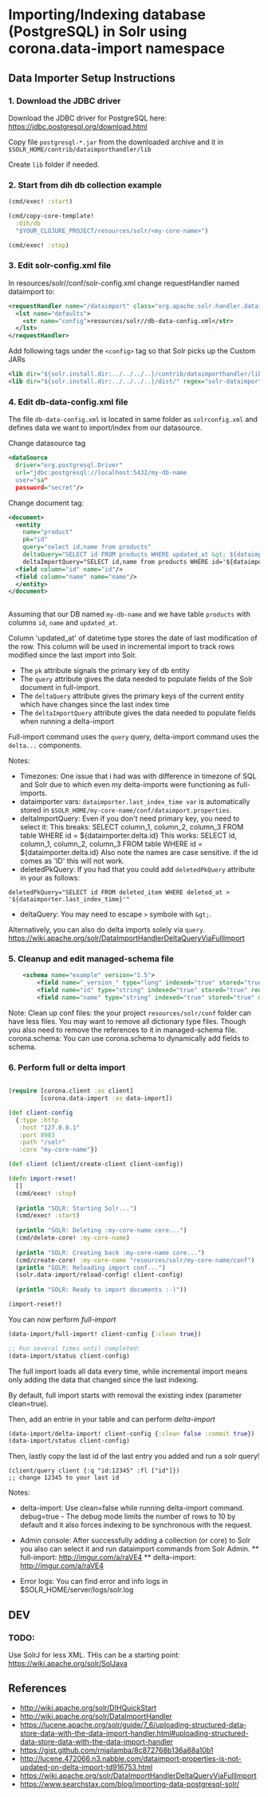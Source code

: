 # Importing/Indexing database (PostgreSQL) in Solr using corona.data-import namespace


## Data Importer Setup Instructions

### 1. Download the JDBC driver 
Download the JDBC driver for PostgreSQL here:
https://jdbc.postgresql.org/download.html

Copy file `postgresql-*.jar` from the downloaded archive and it in `$SOLR_HOME/contrib/dataimporthandler/lib`

Create `lib` folder if needed.

### 2. Start from dih db collection example

```clojure
(cmd/exec! :start) 

(cmd/copy-core-template!
  :dih/db
  "$YOUR_CLOJURE_PROJECT/resources/solr/<my-core-name>")

(cmd/exec! :stop)
```
### 3. Edit solr-config.xml file

In resources/solr/<my-core-name>/conf/solr-config.xml change requestHandler named dataimport to:
```xml
<requestHandler name="/dataimport" class="org.apache.solr.handler.dataimport.DataImportHandler">
  <lst name="defaults">
    <str name="config">resources/solr//db-data-config.xml</str>
  </lst>
</requestHandler>
``` 
Add following tags under the `<config>` tag so that Solr picks up the Custom JARs
```xml
<lib dir="${solr.install.dir:../../../..}/contrib/dataimporthandler/lib" regex=".*\.jar" />
<lib dir="${solr.install.dir:../../../..}/dist/" regex="solr-dataimporthandler-.*\.jar" />
```

### 4. Edit db-data-config.xml file

The file `db-data-config.xml` is located in same folder as `solrconfig.xml` and defines data we want to import/index from our datasource.

Change datasource tag
```xml
<dataSource 
  driver="org.postgresql.Driver" 
  url="jdbc:postgresql://localhost:5432/my-db-name
  user="sa" 
  password="secret"/> 

```
Change document tag:
```xml
<document>
  <entity 
    name="product"
    pk="id"
    query="select id,name from products"
    deltaQuery="SELECT id FROM products WHERE updated_at &gt; ${dataimporter.last_index_time}'::timestamp at time zone 'utc'">
    deltaImportQuery="SELECT id,name from products WHERE id='${dataimporter.delta.id}'"
  <field column="id" name="id"/>
  <field column="name" name="name"/>       
  </entity>
</document>
    
```
Assuming that our DB named `my-db-name` and we have table `products` with columns `id`, `name` and `updated_at`.

Column 'updated_at' of datetime type stores the date of last modification of the row.
This column will be used in incremental import to track rows modified since the last import into Solr.

* The `pk` attribute signals the primary key of db entity
* The `query` attribute gives the data needed to populate fields of the Solr document in full-import.
*	The `deltaQuery` attribute gives the primary keys of the current entity which have changes since the last index time
* The `deltaImportQuery` attribute gives the data needed to populate fields when running a delta-import

Full-import command uses the `query` query, delta-import command uses the `delta...` components.

Notes:
* Timezones: One issue that i had was with difference in timezone of SQL and Solr due to which even my delta-imports were functioning as full-imports.
* dataimporter vars: `dataimporter.last_index_time var` is automatically stored in `$SOLR_HOME/my-core-name/conf/dataimport.properties`. 	
* deltaImportQuery: Even if you don't need primary key, you need to select it:
This breaks: SELECT column_1, column_2, column_3 FROM table WHERE id = ${dataimporter.delta.id} 
This works: SELECT id, column_1, column_2, column_3 FROM table WHERE id = ${dataimporter.delta.id} 
Also note the names are case sensitive. if the id comes as 'ID' this will not work.
* deletedPkQuery: If you had that you could add `deletedPkQuery` attribute in your <entity> as follows:
```
deletedPkQuery="SELECT id FROM deleted_item WHERE deleted_at > '${dataimporter.last_index_time}'"
```
* deltaQuery: You may need to escape `>` symbole with `&gt;`.

Alternatively, you can also do delta imports solely via `query`. 
https://wiki.apache.org/solr/DataImportHandlerDeltaQueryViaFullImport

### 5. Cleanup and edit managed-schema file

```xml
    <schema name="example" version="1.5">
        <field name="_version_" type="long" indexed="true" stored="true"/>
        <field name="id" type="string" indexed="true" stored="true" required="true" multiValued="false" /> 
        <field name="name" type="string" indexed="true" stored="true" multiValued="false" />
```

Note: 
Clean up conf files: the your project `resources/solr/conf` folder can have less files. You may want to remove all dictionary type files. Though you also need to remove the references to it in managed-schema file.
corona.schema: You can use corona.schema to dynamically add fields to schema.
  
### 6. Perform full or delta import 

```clojure

(require [corona.client :as client]
         [corona.data-import :as data-import])

(def client-config
  {:type :http
   :host "127.0.0.1"
   :port 8983
   :path "/solr"
   :core "my-core-name"})

(def client (client/create-client client-config))

(defn import-reset!
  []
  (cmd/exec! :stop)
  
  (println "SOLR: Starting Solr...")
  (cmd/exec! :start)
  
  (println "SOLR: Deleting :my-core-name core...")
  (cmd/delete-core! :my-core-name)
  
  (println "SOLR: Creating back :my-core-name core...")
  (cmd/create-core! :my-core-name "resources/solr/my-core-name/conf")
  (println "SOLR: Reloading import conf...")
  (solr.data-import/reload-config! client-config)
  
  (println "SOLR: Ready to import documents :-)"))

(import-reset!)

```
You can now perform *full-import*

```clojure
(data-import/full-import! client-config {:clean true})

;; Run several times until completed:
(data-import/status client-config)

```

The full import loads all data every time, while incremental import means only adding the data that changed since the last indexing. 

By default, full import starts with removal the existing index (parameter clean=true).

Then, add an entrie in your table and can perform *delta-import*

```clojure
(data-import/delta-import! client-config {:clean false :commit true})
(data-import/status client-config)

```
Then, lastly copy the last id of the last entry you added and run a solr query!
```
(client/query client {:q "id:12345" :fl ["id"]}) 
;; change 12345 to your last id
```

Notes:
* delta-import: Use clean=false while running delta-import command.
debug=true - The debug mode limits the number of rows to 10 by default and it also forces indexing to be synchronous with the request.

* Admin console: After successfully adding a collection (or core) to Solr you also can select it and run dataimport commands from Solr Admin. 
** full-import: http://imgur.com/a/raVE4
** delta-import: http://imgur.com/a/raVE4

* Error logs: You can find error and info logs in $SOLR_HOME/server/logs/solr.log

## DEV
### TODO:
Use SolrJ for less XML. THis can be a starting point:
https://wiki.apache.org/solr/SolJava

## References

* http://wiki.apache.org/solr/DIHQuickStart
* http://wiki.apache.org/solr/DataImportHandler
* https://lucene.apache.org/solr/guide/7_6/uploading-structured-data-store-data-with-the-data-import-handler.html#uploading-structured-data-store-data-with-the-data-import-handler
* https://gist.github.com/rnjailamba/8c872768b136a88a10b1
* http://lucene.472066.n3.nabble.com/dataimport-properties-is-not-updated-on-delta-import-td916753.html
* https://wiki.apache.org/solr/DataImportHandlerDeltaQueryViaFullImport
* https://www.searchstax.com/blog/importing-data-postgresql-solr/
